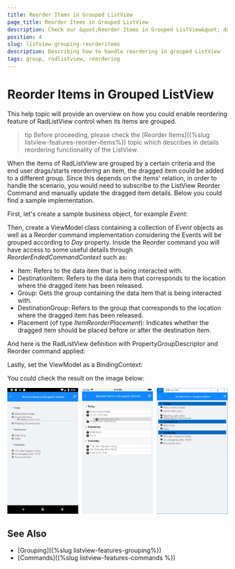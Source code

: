 ```yaml
---
title: Reorder Items in Grouped ListView
page_title: Reorder Items in Grouped ListView
description: Check our &quot;Reorder Items in Grouped ListView&quot; documentation article for Telerik ListView for Xamarin control.
position: 4
slug: listview-grouping-reorderitems
description: Describing how to handle reordering in grouped ListView
tags: group, radlistview, reordering
---
```


# Reorder Items in Grouped ListView

This help topic will provide an overview on how you could enable reordering feature of RadListView control when its items are grouped.

>tip Before proceeding, please check the [Reorder Items]({%slug listview-features-reorder-items%}) topic which describes in details reordering functionality of the ListView.

When the items of RadListView are grouped by a certain criteria and the end user drags/starts reordering an item, the dragged item could be added to a different group. Since this depends on the items' relation, in order to handle the scenario, you would need to subscribe to the ListView Reorder Command and manually update the dragged item details. Below you could find a sample implementation.

First, let's create a sample business object, for example *Event*:

<snippet id='listview-grouping-reorderitems-businessobject' />

Then, create a ViewModel class containing a collection of *Event* objects as well as a Reorder command implementation considering the Events will be grouped according to *Day* property. Inside the Reorder command you will have access to some useful details through *ReorderEndedCommandContext* such as:

* Item: Refers to the data item that is being interacted with.
* DestinationItem: Refers to the data item that corresponds to the location where the dragged item has been released.
* Group: Gets the group containing the data item that is being interacted with.
* DestinationGroup: Refers to the group that corresponds to the location where the dragged item has been released.
* Placement (of type *ItemReorderPlacement*):  Indicates whether the dragged item should be placed before or after the destination item.

<snippet id='listview-grouping-reorderitems-viewmodel' />

And here is the RadListView definition with PropertyGroupDescriptor and Reorder command applied:

<snippet id='listview-grouping-reorderitems-xaml' />

Lastly, set the ViewModel as a BindingContext:

<snippet id='listview-grouping-reorderitems-setviewmodel' />

You could check the result on the image below:

![ListView Reorder in grouped scenario](../images/listview_grouping_reorderitems.png)

## See Also

- [Grouping]({%slug listview-features-grouping%})
- [Commands]({%slug listview-features-commands %})
